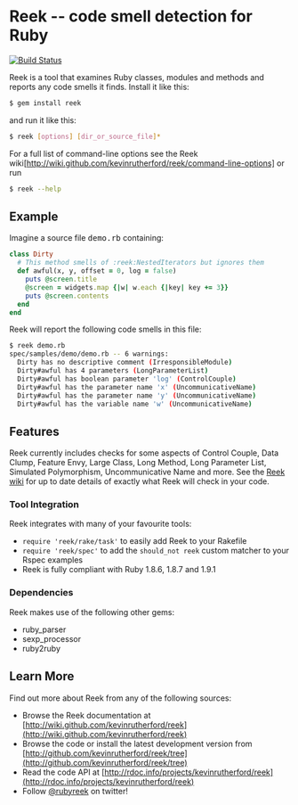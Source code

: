 # Reek -- code smell detection for Ruby

[![Build Status](https://secure.travis-ci.org/kevinrutherford/reek.png)](http://travis-ci.org/kevinrutherford/reek)

Reek is a tool that examines Ruby classes, modules and methods and
reports any code smells it finds. Install it like this:

```bash
$ gem install reek
```

and run it like this:

```bash
$ reek [options] [dir_or_source_file]*
```

For a full list of command-line options see the Reek
wiki[http://wiki.github.com/kevinrutherford/reek/command-line-options]
or run

```bash
$ reek --help
```

## Example

Imagine a source file <tt>demo.rb</tt> containing:

```ruby
class Dirty
  # This method smells of :reek:NestedIterators but ignores them
  def awful(x, y, offset = 0, log = false)
    puts @screen.title
    @screen = widgets.map {|w| w.each {|key| key += 3}}
    puts @screen.contents
  end
end
```

Reek will report the following code smells in this file:

```bash
$ reek demo.rb
spec/samples/demo/demo.rb -- 6 warnings:
  Dirty has no descriptive comment (IrresponsibleModule)
  Dirty#awful has 4 parameters (LongParameterList)
  Dirty#awful has boolean parameter 'log' (ControlCouple)
  Dirty#awful has the parameter name 'x' (UncommunicativeName)
  Dirty#awful has the parameter name 'y' (UncommunicativeName)
  Dirty#awful has the variable name 'w' (UncommunicativeName)
```

## Features

Reek currently includes checks for some aspects of Control Couple,
Data Clump, Feature Envy, Large Class, Long Method, Long Parameter List,
Simulated Polymorphism, Uncommunicative Name and more.
See the [Reek wiki](http://wiki.github.com/kevinrutherford/reek/code-smells)
for up to date details of exactly what Reek will check in your code.

### Tool Integration

Reek integrates with many of your favourite tools:

* `require 'reek/rake/task'` to easily add Reek to your Rakefile
* `require 'reek/spec'` to add the `should_not reek` custom matcher to your Rspec examples
* Reek is fully compliant with Ruby 1.8.6, 1.8.7 and 1.9.1

### Dependencies

Reek makes use of the following other gems:

* ruby_parser
* sexp_processor
* ruby2ruby

Learn More
----------

Find out more about Reek from any of the following sources:

* Browse the Reek documentation at [http://wiki.github.com/kevinrutherford/reek](http://wiki.github.com/kevinrutherford/reek)
* Browse the code or install the latest development version from [http://github.com/kevinrutherford/reek/tree](http://github.com/kevinrutherford/reek/tree)
* Read the code API at [http://rdoc.info/projects/kevinrutherford/reek](http://rdoc.info/projects/kevinrutherford/reek)
* Follow [@rubyreek](http://twitter.com/rubyreek) on twitter!

